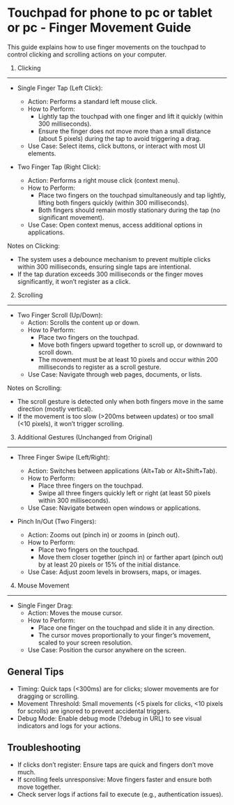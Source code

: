 Touchpad for phone to pc or tablet or pc - Finger Movement Guide
==========================================

This guide explains how to use finger movements on the touchpad to control clicking and scrolling actions on your computer.

1. Clicking
-----------
- Single Finger Tap (Left Click):
  - Action: Performs a standard left mouse click.
  - How to Perform: 
    - Lightly tap the touchpad with one finger and lift it quickly (within 300 milliseconds).
    - Ensure the finger does not move more than a small distance (about 5 pixels) during the tap to avoid triggering a drag.
  - Use Case: Select items, click buttons, or interact with most UI elements.

- Two Finger Tap (Right Click):
  - Action: Performs a right mouse click (context menu).
  - How to Perform:
    - Place two fingers on the touchpad simultaneously and tap lightly, lifting both fingers quickly (within 300 milliseconds).
    - Both fingers should remain mostly stationary during the tap (no significant movement).
  - Use Case: Open context menus, access additional options in applications.

Notes on Clicking:
- The system uses a debounce mechanism to prevent multiple clicks within 300 milliseconds, ensuring single taps are intentional.
- If the tap duration exceeds 300 milliseconds or the finger moves significantly, it won’t register as a click.

2. Scrolling
------------
- Two Finger Scroll (Up/Down):
  - Action: Scrolls the content up or down.
  - How to Perform:
    - Place two fingers on the touchpad.
    - Move both fingers upward together to scroll up, or downward to scroll down.
    - The movement must be at least 10 pixels and occur within 200 milliseconds to register as a scroll gesture.
  - Use Case: Navigate through web pages, documents, or lists.

Notes on Scrolling:
- The scroll gesture is detected only when both fingers move in the same direction (mostly vertical).
- If the movement is too slow (>200ms between updates) or too small (<10 pixels), it won’t trigger scrolling.

3. Additional Gestures (Unchanged from Original)
-----------------------------------------------
- Three Finger Swipe (Left/Right):
  - Action: Switches between applications (Alt+Tab or Alt+Shift+Tab).
  - How to Perform:
    - Place three fingers on the touchpad.
    - Swipe all three fingers quickly left or right (at least 50 pixels within 300 milliseconds).
  - Use Case: Navigate between open windows or applications.

- Pinch In/Out (Two Fingers):
  - Action: Zooms out (pinch in) or zooms in (pinch out).
  - How to Perform:
    - Place two fingers on the touchpad.
    - Move them closer together (pinch in) or farther apart (pinch out) by at least 20 pixels or 15% of the initial distance.
  - Use Case: Adjust zoom levels in browsers, maps, or images.

4. Mouse Movement
-----------------
- Single Finger Drag:
  - Action: Moves the mouse cursor.
  - How to Perform:
    - Place one finger on the touchpad and slide it in any direction.
    - The cursor moves proportionally to your finger’s movement, scaled to your screen resolution.
  - Use Case: Position the cursor anywhere on the screen.

General Tips
------------
- Timing: Quick taps (<300ms) are for clicks; slower movements are for dragging or scrolling.
- Movement Threshold: Small movements (<5 pixels for clicks, <10 pixels for scrolls) are ignored to prevent accidental triggers.
- Debug Mode: Enable debug mode (?debug in URL) to see visual indicators and logs for your actions.

Troubleshooting
---------------
- If clicks don’t register: Ensure taps are quick and fingers don’t move much.
- If scrolling feels unresponsive: Move fingers faster and ensure both move together.
- Check server logs if actions fail to execute (e.g., authentication issues).